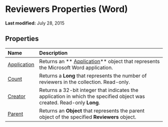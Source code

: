 
# Reviewers Properties (Word)

 **Last modified:** July 28, 2015


## Properties



|**Name**|**Description**|
|:-----|:-----|
| [Application](b6082256-78b7-cb54-719f-77d748f38d04.md)|Returns an  ** [Application](d1cf6f8f-4e88-bf01-93b4-90a83f79cb44.md)** object that represents the Microsoft Word application.|
| [Count](fe6510b1-e63e-9f35-5c4e-2cf5518a8d5a.md)|Returns a  **Long** that represents the number of reviewers in the collection. Read-only.|
| [Creator](4a77f3a3-18ab-1d7a-ba8d-b773c1e6bc91.md)|Returns a 32-bit integer that indicates the application in which the specified object was created. Read-only  **Long**.|
| [Parent](b5b05dad-13e2-3235-9c80-c35e169da92d.md)|Returns an  **Object** that represents the parent object of the specified **Reviewers** object.|
